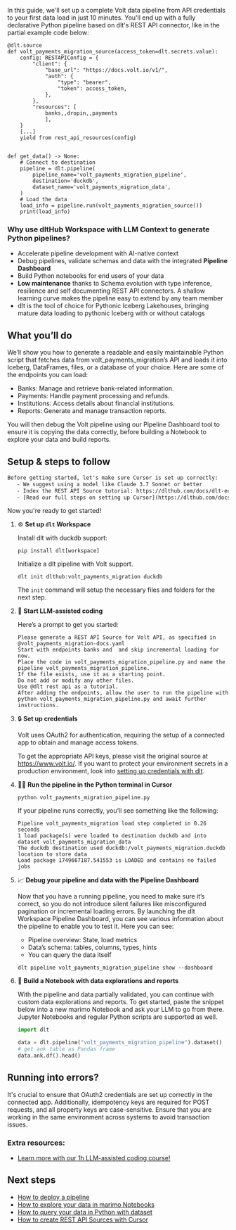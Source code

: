 In this guide, we'll set up a complete Volt data pipeline from API credentials to your first data load in just 10 minutes. You'll end up with a fully declarative Python pipeline based on dlt's REST API connector, like in the partial example code below:

```python-outcome
@dlt.source
def volt_payments_migration_source(access_token=dlt.secrets.value):
    config: RESTAPIConfig = {
        "client": {
            "base_url": "https://docs.volt.io/v1/",
            "auth": {
                "type": "bearer",
                "token": access_token,
            },
        },
        "resources": [
            banks,,dropin,,payments
            ],
    }
    [...]
    yield from rest_api_resources(config)


def get_data() -> None:
    # Connect to destination
    pipeline = dlt.pipeline(
        pipeline_name='volt_payments_migration_pipeline',
        destination='duckdb',
        dataset_name='volt_payments_migration_data', 
    )
    # Load the data
    load_info = pipeline.run(volt_payments_migration_source())
    print(load_info) 
```

### Why use dltHub Workspace with LLM Context to generate Python pipelines?

- Accelerate pipeline development with AI-native context
- Debug pipelines, validate schemas and data with the integrated **Pipeline Dashboard**
- Build Python notebooks for end users of your data
- **Low maintenance** thanks to Schema evolution with type inference, resilience and self documenting REST API connectors. A shallow learning curve makes the pipeline easy to extend by any team member
- dlt is the tool of choice for Pythonic Iceberg Lakehouses, bringing mature data loading to pythonic Iceberg with or without catalogs

## What you’ll do

We’ll show you how to generate a readable and easily maintainable Python script that fetches data from volt_payments_migration’s API and loads it into Iceberg, DataFrames, files, or a database of your choice. Here are some of the endpoints you can load:

- Banks: Manage and retrieve bank-related information.
- Payments: Handle payment processing and refunds.
- Institutions: Access details about financial institutions.
- Reports: Generate and manage transaction reports.

You will then debug the Volt pipeline using our Pipeline Dashboard tool to ensure it is copying the data correctly, before building a Notebook to explore your data and build reports.

## Setup & steps to follow

```default
Before getting started, let's make sure Cursor is set up correctly:
   - We suggest using a model like Claude 3.7 Sonnet or better
   - Index the REST API Source tutorial: https://dlthub.com/docs/dlt-ecosystem/verified-sources/rest_api/ and add it to context as **@dlt rest api**
   - [Read our full steps on setting up Cursor](https://dlthub.com/docs/dlt-ecosystem/llm-tooling/cursor-restapi#23-configuring-cursor-with-documentation)
```

Now you're ready to get started!

1. ⚙️ **Set up `dlt` Workspace**
    
    Install dlt with duckdb support:
    ```shell
    pip install dlt[workspace]
    ```

    Initialize a dlt pipeline with Volt support.
    ```shell
    dlt init dlthub:volt_payments_migration duckdb
    ```

    The `init` command will setup the necessary files and folders for the next step.
    
2. 🤠 **Start LLM-assisted coding**
    
    Here’s a prompt to get you started:
    
    ```prompt
    Please generate a REST API Source for Volt API, as specified in @volt_payments_migration-docs.yaml 
    Start with endpoints banks and  and skip incremental loading for now. 
    Place the code in volt_payments_migration_pipeline.py and name the pipeline volt_payments_migration_pipeline. 
    If the file exists, use it as a starting point. 
    Do not add or modify any other files. 
    Use @dlt rest api as a tutorial. 
    After adding the endpoints, allow the user to run the pipeline with python volt_payments_migration_pipeline.py and await further instructions.
    ```

    
3. 🔒 **Set up credentials** 
    
    Volt uses OAuth2 for authentication, requiring the setup of a connected app to obtain and manage access tokens.
    
    To get the appropriate API keys, please visit the original source at https://www.volt.io/.
    If you want to protect your environment secrets in a production environment, look into [setting up credentials with dlt](https://dlthub.com/docs/walkthroughs/add_credentials).
    
4. 🏃‍♀️ **Run the pipeline in the Python terminal in Cursor**
    
    ```shell
    python volt_payments_migration_pipeline.py
    ```
    
    If your pipeline runs correctly, you’ll see something like the following:
    
    ```shell
    Pipeline volt_payments_migration load step completed in 0.26 seconds
    1 load package(s) were loaded to destination duckdb and into dataset volt_payments_migration_data
    The duckdb destination used duckdb:/volt_payments_migration.duckdb location to store data
    Load package 1749667187.541553 is LOADED and contains no failed jobs
    ```
    
5. 📈 **Debug your pipeline and data with the Pipeline Dashboard**

    Now that you have a running pipeline, you need to make sure it’s correct, so you do not introduce silent failures like misconfigured pagination or incremental loading errors. By launching the dlt Workspace Pipeline Dashboard, you can see various information about the pipeline to enable you to test it. Here you can see:
    - Pipeline overview: State, load metrics
    - Data’s schema: tables, columns, types, hints
    - You can query the data itself
    
    ```shell
    dlt pipeline volt_payments_migration_pipeline show --dashboard
    ```
    
6. 🐍 **Build a Notebook with data explorations and reports**

    With the pipeline and data partially validated, you can continue with custom data explorations and reports. To get started, paste the snippet below into a new marimo Notebook and ask your LLM to go from there. Jupyter Notebooks and regular Python scripts are supported as well.

    
    ```python
    import dlt

   data = dlt.pipeline("volt_payments_migration_pipeline").dataset()
   # get ank table as Pandas frame
   data.ank.df().head()
    ```

## Running into errors?

It's crucial to ensure that OAuth2 credentials are set up correctly in the connected app. Additionally, idempotency keys are required for POST requests, and all property keys are case-sensitive. Ensure that you are working in the same environment across systems to avoid transaction issues.

### Extra resources:

- [Learn more with our 1h LLM-assisted coding course!](https://www.youtube.com/watch?v=GGid70rnJuM)

## Next steps

- [How to deploy a pipeline](https://dlthub.com/docs/walkthroughs/deploy-a-pipeline)
- [How to explore your data in marimo Notebooks](https://dlthub.com/docs/general-usage/dataset-access/marimo)
- [How to query your data in Python with dataset](https://dlthub.com/docs/general-usage/dataset-access/dataset)
- [How to create REST API Sources with Cursor](https://dlthub.com/docs/dlt-ecosystem/llm-tooling/cursor-restapi)